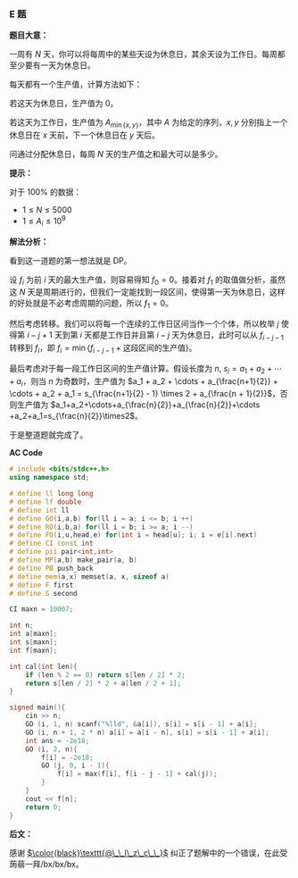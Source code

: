 ### E 题

**题目大意：**

一周有 $N$ 天，你可以将每周中的某些天设为休息日，其余天设为工作日。每周都至少要有一天为休息日。

每天都有一个生产值，计算方法如下：

若这天为休息日，生产值为 $0$。

若这天为工作日，生产值为 $A_{\min\{x,y\}}$，其中 $A$ 为给定的序列，$x,y$ 分别指上一个休息日在 $x$ 天前，下一个休息日在 $y$ 天后。

问通过分配休息日，每周 $N$ 天的生产值之和最大可以是多少。

**提示：**

对于 $100\%$ 的数据：

* $1 \leq N \leq 5000$
* $1 \leq A_i \leq 10^9$

**解法分析：**

看到这一道题的第一想法就是 DP。

设 $f_i$ 为前 $i$ 天的最大生产值，则容易得知 $f_0 = 0$。接着对 $f_1$ 的取值做分析，虽然这 $N$ 天是周期进行的，但我们一定能找到一段区间，使得第一天为休息日，这样的好处就是不必考虑周期的问题，所以 $f_1 = 0$。

然后考虑转移。我们可以将每一个连续的工作日区间当作一个个体，所以枚举 $j$ 使得第 $i - j + 1$ 天到第 $i$ 天都是工作日并且第 $i - j$ 天为休息日，此时可以从 $f_{i - j - 1}$ 转移到 $f_i$，即 $f_i = \min{\{f_{i - j - 1} + \text{这段区间的生产值}\}}$。

最后考虑对于每一段工作日区间的生产值计算。假设长度为 $n$, $s_i = a_1 + a_2 + \cdots + a_i$，则当 $n$ 为奇数时，生产值为 $a_1 + a_2 + \cdots + a_{\frac{n+1}{2}} + \cdots + a_2 + a_1 = s_{\frac{n+1}{2} - 1} \times 2 + a_{\frac{n + 1}{2}}$，否则生产值为 $a_1+a_2+\cdots+a_{\frac{n}{2}}+a_{\frac{n}{2}}+\cdots +a_2+a_1=s_{\frac{n}{2}}\times2$。

于是整道题就完成了。

**AC Code**
```cpp
# include <bits/stdc++.h>
using namespace std;

# define ll long long
# define lf double
# define int ll
# define GO(i,a,b) for(ll i = a; i <= b; i ++)
# define RO(i,b,a) for(ll i = b; i >= a; i --)
# define FO(i,u,head,e) for(int i = head[u]; i; i = e[i].next)
# define CI const int
# define pii pair<int,int>
# define MP(a,b) make_pair(a, b)
# define PB push_back
# define mem(a,x) memset(a, x, sizeof a)
# define F first
# define S second

CI maxn = 10007;

int n;
int a[maxn];
int s[maxn];
int f[maxn];

int cal(int len){
	if (len % 2 == 0) return s[len / 2] * 2;
	return s[len / 2] * 2 + a[len / 2 + 1];
}

signed main(){
	cin >> n;
	GO (i, 1, n) scanf("%lld", &a[i]), s[i] = s[i - 1] + a[i];
	GO (i, n + 1, 2 * n) a[i] = a[i - n], s[i] = s[i - 1] + a[i];
	int ans = -2e18;
	GO (i, 2, n){
		f[i] = -2e18;
		GO (j, 0, i - 1){
			f[i] = max(f[i], f[i - j - 1] + cal(j));
		}
	}
	cout << f[n];
	return 0;
}
```
**后文：**

感谢 [$\color{black}\texttt{@\_\_l\_z\_c\_\_}$](https://www.luogu.com.cn/user/675888) 纠正了题解中的一个错误，在此受蒟蒻一拜/bx/bx/bx。